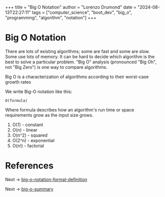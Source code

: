 +++
title = "Big O Notation"
author = "Lorenzo Drumond"
date = "2024-08-13T22:27:11"
tags = ["computer_science",  "boot_dev",  "big_o",  "programming",  "algorithm",  "notation"]
+++


# Big O Notation

There are lots of existing algorithms; some are fast and some are slow. Some use lots of memory. It can be hard to decide which algorithm is the best to solve a particular problem. "Big O" analysis (pronounced "Big Oh", not "Big Zero") is one way to compare algorithms.

   Big O is a characterization of algorithms according to their worst-case growth rates

We write Big-O notation like this:

```
O(formula)
```

Where formula describes how an algorithm's run time or space requirements grow as the input size grows.

1. O(1) - constant
2. O(n) - linear
3. O(n^2) - squared
4. O(2^n) - exponential
5. O(n!) - factorial


# References

Next -> [big-o-notation-formal-definition](/wiki/big-o-notation-formal-definition/)

Next -> [big-o-summary](/wiki/big-o-summary/)
